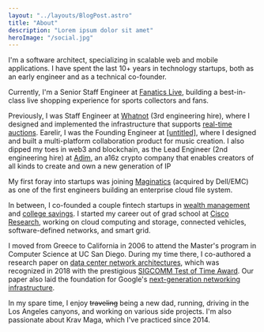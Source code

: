 ```yaml
---
layout: "../layouts/BlogPost.astro"
title: "About"
description: "Lorem ipsum dolor sit amet"
heroImage: "/social.jpg"
---
```


I'm a software architect, specializing in scalable web and mobile
applications. I have spent the last 10+ years in technology startups,
both as an early engineer and as a technical co-founder.

Currently, I'm a Senior Staff Engineer at [Fanatics Live](https://www.fanatics.live/),
building a best-in-class live shopping experience for sports collectors and fans.

Previously, I was Staff Engineer at [Whatnot](https://www.whatnot.com) (3rd engineering
hire), where I designed and implemented the infrastructure that supports
[real-time auctions](https://thinkingelixir.com/podcast-episodes/051-live-auctions-with-alex-loukissas/).
Earelir, I was the Founding Engineer at [[untitled]](https://untitledinbrackets),
where I designed and built a multi-platform collaboration product for music creation.
I also dipped my toes in web3 and blockchain, as the Lead Engineer (2nd engineering
hire) at [Adim](https://adimverse.com), an a16z crypto company that enables
creators of all kinds to create and own a new generation of IP

My first foray into startups was joining
[Maginatics](https://web.archive.org/web/20140628160659/https://maginatics.com/)
(acquired by Dell/EMC) as one of the first engineers building an enterprise
cloud file system.

In between, I co-founded a couple fintech startups in [wealth management](https://agentrisk.com/)
and [college savings](http://web.archive.org/web/20180319000951/http://easy529.com/).
I started my career out of grad school at [Cisco Research](https://research.cisco.com/),
working on cloud computing and storage, connected vehicles, software-defined networks,
and smart grid.

I moved from Greece to California in 2006 to attend the Master's program in
Computer Science at UC San Diego. During my time there, I co-authored a research
paper on [data center network architectures](https://dl.acm.org/citation.cfm?id=1402967),
which was recognized in 2018 with the prestigious
[SIGCOMM Test of Time Award](https://www.sigcomm.org/awards/test-of-time-paper-award).
Our paper also laid the foundation for Google's
[next-generation networking infrastructure](https://ai.google/research/pubs/pub43837).

In my spare time, I enjoy <s>traveling</s> being a new dad, running, driving
in the Los Angeles canyons, and working on various side projects. I'm also
passionate about Krav Maga, which I've practiced since 2014.
